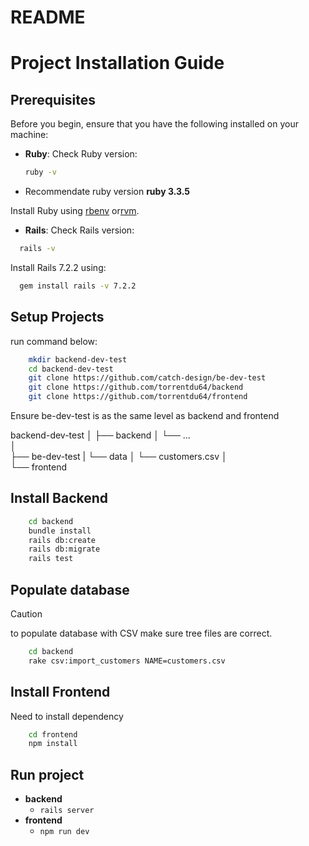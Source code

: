 # README
# Project Installation Guide

## Prerequisites

Before you begin, ensure that you have the following installed on your machine:

- **Ruby**: Check Ruby version:
  ```bash
  ruby -v
    ```

- Recommendate ruby version **ruby 3.3.5**

Install Ruby using [rbenv](https://github.com/rbenv/rbenv) or[rvm](https://rvm.io/).

- **Rails**: Check Rails version:

```bash
  rails -v
```

Install Rails 7.2.2 using:

```bash
  gem install rails -v 7.2.2
```

## Setup Projects

run command below:

```bash
    mkdir backend-dev-test
    cd backend-dev-test
    git clone https://github.com/catch-design/be-dev-test
    git clone https://github.com/torrentdu64/backend
    git clone https://github.com/torrentdu64/frontend
```

Ensure be-dev-test is as the same level as backend and frontend
 
backend-dev-test
│
├── backend
│   └── ...      
│      
├── be-dev-test
|   └── data
│       └── customers.csv
│   
└── frontend
    

## Install Backend

```bash
    cd backend
    bundle install
    rails db:create
    rails db:migrate
    rails test
```
## Populate database

> [!CAUTION]
> to populate database with CSV make sure tree files are correct. 

```bash
    cd backend
    rake csv:import_customers NAME=customers.csv
```

## Install Frontend

Need to install dependency

```bash
    cd frontend
    npm install
```

## Run project

- **backend**
    - ```rails server```
- **frontend**
    - ```npm run dev```